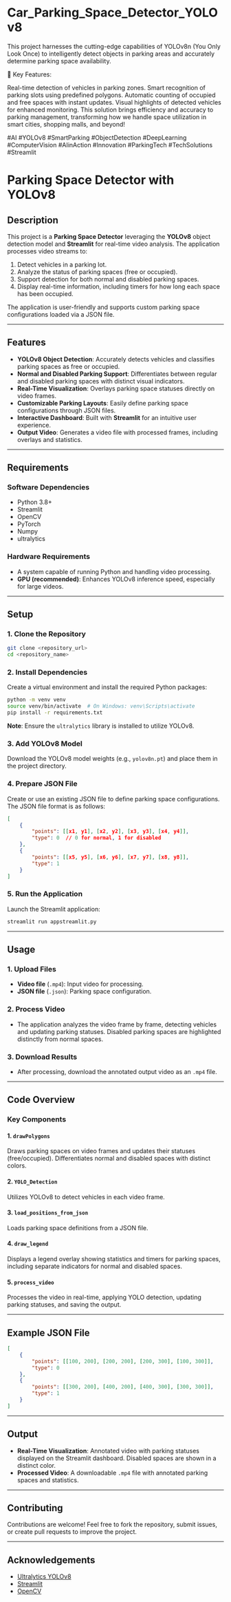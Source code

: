 # Car_Parking_Space_Detector_YOLOv8

This project harnesses the cutting-edge capabilities of YOLOv8n (You Only Look Once) to intelligently detect objects in parking areas and accurately determine parking space availability.

🔹 Key Features:

Real-time detection of vehicles in parking zones.
Smart recognition of parking slots using predefined polygons.
Automatic counting of occupied and free spaces with instant updates.
Visual highlights of detected vehicles for enhanced monitoring.
This solution brings efficiency and accuracy to parking management, transforming how we handle space utilization in smart cities, shopping malls, and beyond!



#AI #YOLOv8 #SmartParking #ObjectDetection #DeepLearning #ComputerVision #AIinAction #Innovation #ParkingTech #TechSolutions #Streamlit




# Parking Space Detector with YOLOv8

## Description
This project is a **Parking Space Detector** leveraging the **YOLOv8** object detection model and **Streamlit** for real-time video analysis. The application processes video streams to:

1. Detect vehicles in a parking lot.
2. Analyze the status of parking spaces (free or occupied).
3. Support detection for both normal and disabled parking spaces.
4. Display real-time information, including timers for how long each space has been occupied.

The application is user-friendly and supports custom parking space configurations loaded via a JSON file.

---

## Features
- **YOLOv8 Object Detection**: Accurately detects vehicles and classifies parking spaces as free or occupied.
- **Normal and Disabled Parking Support**: Differentiates between regular and disabled parking spaces with distinct visual indicators.
- **Real-Time Visualization**: Overlays parking space statuses directly on video frames.
- **Customizable Parking Layouts**: Easily define parking space configurations through JSON files.
- **Interactive Dashboard**: Built with **Streamlit** for an intuitive user experience.
- **Output Video**: Generates a video file with processed frames, including overlays and statistics.

---

## Requirements

### Software Dependencies
- Python 3.8+
- Streamlit
- OpenCV
- PyTorch
- Numpy
- ultralytics

### Hardware Requirements
- A system capable of running Python and handling video processing.
- **GPU (recommended)**: Enhances YOLOv8 inference speed, especially for large videos.

---

## Setup

### 1. Clone the Repository
```bash
git clone <repository_url>
cd <repository_name>
```

### 2. Install Dependencies
Create a virtual environment and install the required Python packages:
```bash
python -m venv venv
source venv/bin/activate  # On Windows: venv\Scripts\activate
pip install -r requirements.txt
```
**Note**: Ensure the `ultralytics` library is installed to utilize YOLOv8.

### 3. Add YOLOv8 Model
Download the YOLOv8 model weights (e.g., `yolov8n.pt`) and place them in the project directory.

### 4. Prepare JSON File
Create or use an existing JSON file to define parking space configurations. The JSON file format is as follows:
```json
[
    {
        "points": [[x1, y1], [x2, y2], [x3, y3], [x4, y4]],
        "type": 0  // 0 for normal, 1 for disabled
    },
    {
        "points": [[x5, y5], [x6, y6], [x7, y7], [x8, y8]],
        "type": 1
    }
]
```

### 5. Run the Application
Launch the Streamlit application:
```bash
streamlit run appstreamlit.py
```

---

## Usage

### 1. Upload Files
- **Video file** (`.mp4`): Input video for processing.
- **JSON file** (`.json`): Parking space configuration.

### 2. Process Video
- The application analyzes the video frame by frame, detecting vehicles and updating parking statuses. Disabled parking spaces are highlighted distinctly from normal spaces.

### 3. Download Results
- After processing, download the annotated output video as an `.mp4` file.

---

## Code Overview

### Key Components

#### 1. `drawPolygons`
Draws parking spaces on video frames and updates their statuses (free/occupied). Differentiates normal and disabled spaces with distinct colors.

#### 2. `YOLO_Detection`
Utilizes YOLOv8 to detect vehicles in each video frame.

#### 3. `load_positions_from_json`
Loads parking space definitions from a JSON file.

#### 4. `draw_legend`
Displays a legend overlay showing statistics and timers for parking spaces, including separate indicators for normal and disabled spaces.

#### 5. `process_video`
Processes the video in real-time, applying YOLO detection, updating parking statuses, and saving the output.

---

## Example JSON File
```json
[
    {
        "points": [[100, 200], [200, 200], [200, 300], [100, 300]],
        "type": 0
    },
    {
        "points": [[300, 200], [400, 200], [400, 300], [300, 300]],
        "type": 1
    }
]
```

---

## Output
- **Real-Time Visualization**: Annotated video with parking statuses displayed on the Streamlit dashboard. Disabled spaces are shown in a distinct color.
- **Processed Video**: A downloadable `.mp4` file with annotated parking spaces and statistics.

---

## Contributing
Contributions are welcome! Feel free to fork the repository, submit issues, or create pull requests to improve the project.

---

## Acknowledgements
- [Ultralytics YOLOv8](https://github.com/ultralytics)
- [Streamlit](https://streamlit.io/)
- [OpenCV](https://opencv.org/)
